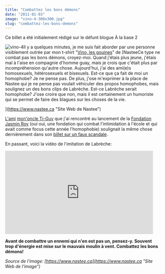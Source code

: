 ```yaml
---
title: "Combattez les bons démons"
date: "2011-01-03"
image: "vino-4-300x300.jpg"
slug: "combattez-les-bons-demons"
---
```


Ce billet a été initialement rédigé sur le défunt blogue À la base 2

![](images/vino-4-300x300.jpg "vino-4")Il y a quelques minutes, je me suis fait aborder par une personne visiblement outrée par mon t-shirt "[Vino, les gouines](https://www.nastee.ca/product/vino-les-gouines "T-Shirt Vino les Gouines de Nastee")" de [NasteeCe type ne combat pas les bons démons, croyez-moi. Quand j'étais plus jeune, j'étais mal à l'aise en compagnie d'homme guay, mais je crois que c'était plus par incompréhension qu'autre chose. Aujourd'hui, j'ai des ami(e)s homosexuels, hétérosexuels et bisexuels. Est-ce que ça fait de moi un homophobe? Je ne pense pas. De plus, j'ose m'exprimer à la place de Nastee qui je ne pense pas voulait véhiculer des propos homophobes, mais soulignez un des bons clips de Labrèche. Est-ce Labrèche serait homophobe? J'ose croire que non, mais il est certainement un humoriste qui se permet de faire des blagues sur les choses de la vie.

](https://www.nastee.ca "Site Web de Nastee")

[L'ami](https://www.nastee.ca "Site Web de Nastee") [mon'oncle Ti-Guy](https://mon-oncle-ti-guy.blogspot.com "Blogue de mon'oncle Ti-Guy") que j'ai rencontré au lancement de la [Fondation Jasmin Roy](https://www.fondationjasminroy.com/ "Site Web de la Fondation Jasmin Roy") (oui oui, une fondation qui combat l'intimidation à l'école et qui avait comme focus cette année l'homophobie) soulignait la même chose dernièrement dans son [billet sur un faux scandale](https://mon-oncle-ti-guy.blogspot.com/2010/12/le-scandale-qui-nen-est-pas-un.html "Billet de Ti-Guy sur le faux scandale").

En passant, voici la vidéo de l'imitation de Labrèche:

<iframe width="480" height="270" src="https://www.youtube.com/embed/EnUoccDLY0s?feature=oembed" frameborder="0" allowfullscreen></iframe>

**Avant de combattre un ennemi qui n'en est pas un, pensez-y. Souvent trop d'énergie est mise sur le mauvais moulin à vent. Combattez les bons démons!**

_Source de l'image: [https://www.nastee.ca](https://www.nastee.ca "Site Web de l'image")_
